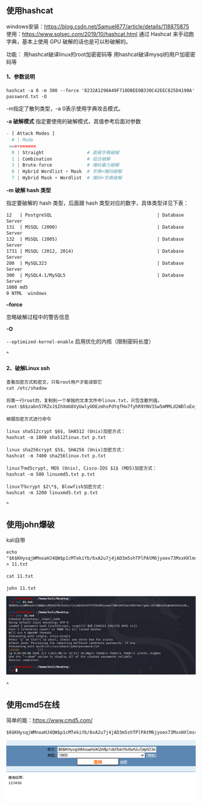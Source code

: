 ## **使用hashcat**

windows安装：<https://blog.csdn.net/Samuel677/article/details/118875875>
使用：<https://www.sqlsec.com/2019/10/hashcat.html>
通过 Hashcat 来手动跑字典，基本上使用 GPU 破解的话也是可以秒破解的。

功能：
用hashcat破译linux的root加密密码等
用hashcat破译mysql的用户加密密码等

#### **1、参数说明**
```
hashcat -a 0 -m 300 --force '8232A1298A49F710DBEE0B330C42EEC825D4190A' password.txt -O
```
-m指定了散列类型，-a 0表示使用字典攻击模式。


**-a 破解模式**
指定要使用的破解模式，其值参考后面对参数
```r
- [ Attack Modes ] 
  # | Mode
 ===+======
  0 | Straight                # 直接字典破解
  1 | Combination             # 组合破解
  3 | Brute-force             # 掩码暴力破解
  6 | Hybrid Wordlist + Mask  # 字典+掩码破解
  7 | Hybrid Mask + Wordlist  # 掩码+字典破解
```

**-m 破解 hash 类型**

指定要破解的 hash 类型，后面跟 hash 类型对应的数字，具体类型详见下表：
```
12   | PostgreSQL                                       | Database Server
131  | MSSQL (2000)                                     | Database Server
132  | MSSQL (2005)                                     | Database Server
1731 | MSSQL (2012, 2014)                               | Database Server
200  | MySQL323                                         | Database Server
300  | MySQL4.1/MySQL5                                  | Database Server
1000 md5
0 NTML  windows
```

**–force**

  忽略破解过程中的警告信息

**-O**

`--optimized-kernel-enable` 启用优化的内核（限制密码长度）

^
#### **2、破解Linux ssh**
```
查看加密方式和密文，只有root用户才能读取它
cat /etc/shadow

将第一行root的，复制到一个单独的文本文件中linux.txt，只包含散列值。
root:$6$zabn57RZxJ$IhXmb8VyUwlyUOEzmhsPdYqfHo7fyhR9YNV3Sw5mMMLd2WDluEojFBTy.QMcUgKJ78KV1U1zp30lIl0cKXoOr0:19667:0:99999:7:::

根据加密方式进行命令

linux sha512crypt $6$, SHA512 (Unix)加密方式：
hashcat -m 1800 sha512linux.txt p.txt

linux sha256crypt $5$, SHA256 (Unix)加密方式：
hashcat -m 7400 sha256linux.txt p.txt

linux下md5crypt, MD5 (Unix), Cisco-IOS $1$ (MD5)加密方式：
hashcat -m 500 linuxmd5.txt p.txt

linux下bcrypt $2\*$, Blowfish加密方式：
hashcat -m 3200 linuxmd5.txt p.txt
```

^
## **使用john爆破**
kali自带
```
echo "$6$KHysqjWMnoaHJ4QW$p1cMTekiYb/6xA2u7j4jAD3m5shTPlPAtM6jyoex73MxxHXlms4X0874ml/gw6.LETsMs5oXLWyGeSAddx2N.." > 11.txt

cat 11.txt

john 11.txt
```

![](.topwrite/assets/image_1729090881109.png)



^
## **使用cmd5在线**
简单的能：<https://www.cmd5.com/>
```
$6$KHysqjWMnoaHJ4QW$p1cMTekiYb/6xA2u7j4jAD3m5shTPlPAtM6jyoex73MxxHXlms4X0874ml/gw6.LETsMs5oXLWyGeSAddx2N..
```
![](.topwrite/assets/image_1729091141844.png)